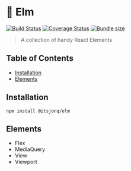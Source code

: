 # 🌳 Elm

[![Build Status](https://travis-ci.org/ItsJonQ/elm.svg?branch=master)](https://travis-ci.org/ItsJonQ/elm)
[![Coverage Status](https://coveralls.io/repos/github/ItsJonQ/elm/badge.svg?branch=master)](https://coveralls.io/github/ItsJonQ/elm?branch=master)
[![Bundle size](https://badgen.net/bundlephobia/minzip/@itsjonq/elm)](https://bundlephobia.com/result?p=@itsjonq/elm)

> A collection of handy React Elements

## Table of Contents

<!-- START doctoc generated TOC please keep comment here to allow auto update -->
<!-- DON'T EDIT THIS SECTION, INSTEAD RE-RUN doctoc TO UPDATE -->

-   [Installation](#installation)
-   [Elements](#elements)

<!-- END doctoc generated TOC please keep comment here to allow auto update -->

## Installation

```
npm install @itsjonq/elm
```

## Elements

-   Flex
-   MediaQuery
-   View
-   Viewport
